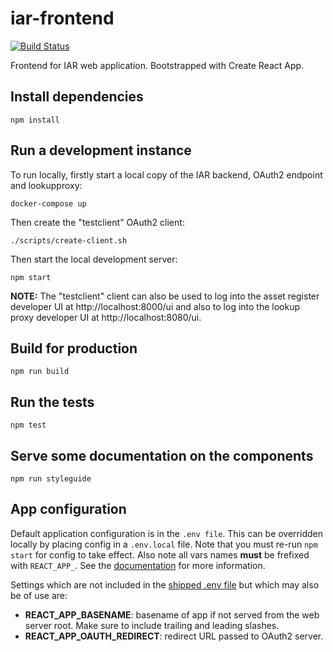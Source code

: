# iar-frontend
[![Build Status](https://travis-ci.org/uisautomation/iar-frontend.svg?branch=master)](https://travis-ci.org/uisautomation/iar-frontend)

Frontend for IAR web application. Bootstrapped with Create React App.

## Install dependencies

`npm install`

## Run a development instance

To run locally, firstly start a local copy of the IAR backend, OAuth2 endpoint
and lookupproxy:

`docker-compose up`

Then create the "testclient" OAuth2 client:

`./scripts/create-client.sh`

Then start the local development server:

`npm start`

**NOTE:** The "testclient" client can also be used to log into the asset register
developer UI at http://localhost:8000/ui and also to log into the lookup proxy
developer UI at http://localhost:8080/ui.

## Build for production

`npm run build`

## Run the tests

`npm test`

## Serve some documentation on the components

`npm run styleguide`

## App configuration

Default application configuration is in the `.env file`.
This can be overridden locally by placing config in a `.env.local` file.
Note that you must re-run `npm start` for config to take effect.
Also note all vars names **must** be frefixed with `REACT_APP_`.
See the [documentation](https://github.com/facebook/create-react-app/blob/master/packages/react-scripts/template/README.md#adding-development-environment-variables-in-env) for more information.

Settings which are not included in the [shipped .env file](.env) but which may
also be of use are:

* **REACT_APP_BASENAME**: basename of app if not served from the web server
    root. Make sure to include trailing and leading slashes.
* **REACT_APP_OAUTH_REDIRECT**: redirect URL passed to OAuth2 server.
